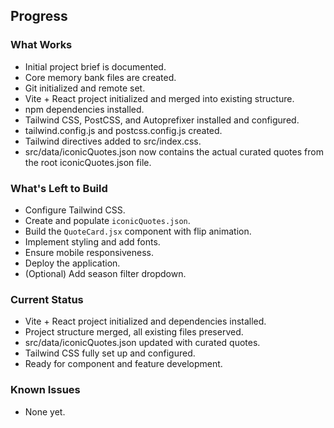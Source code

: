 ## Progress

### What Works
- Initial project brief is documented.
- Core memory bank files are created.
- Git initialized and remote set.
- Vite + React project initialized and merged into existing structure.
- npm dependencies installed.
- Tailwind CSS, PostCSS, and Autoprefixer installed and configured.
- tailwind.config.js and postcss.config.js created.
- Tailwind directives added to src/index.css.
- src/data/iconicQuotes.json now contains the actual curated quotes from the root iconicQuotes.json file.

### What's Left to Build
- Configure Tailwind CSS.
- Create and populate `iconicQuotes.json`.
- Build the `QuoteCard.jsx` component with flip animation.
- Implement styling and add fonts.
- Ensure mobile responsiveness.
- Deploy the application.
- (Optional) Add season filter dropdown.

### Current Status
- Vite + React project initialized and dependencies installed.
- Project structure merged, all existing files preserved.
- src/data/iconicQuotes.json updated with curated quotes.
- Tailwind CSS fully set up and configured.
- Ready for component and feature development.

### Known Issues
- None yet.

